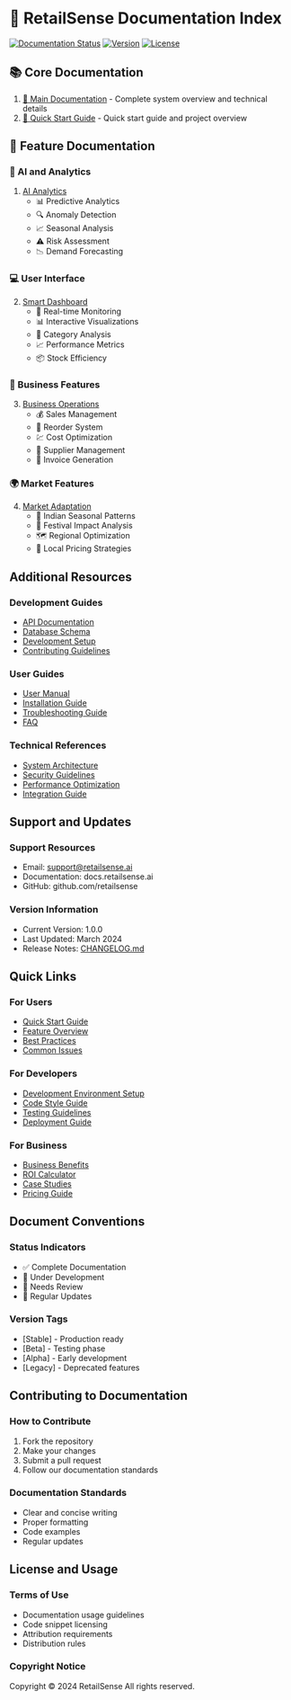 # 🏪 RetailSense Documentation Index

[![Documentation Status](https://img.shields.io/badge/docs-latest-brightgreen.svg)](https://docs.retailsense.ai)
[![Version](https://img.shields.io/badge/version-1.0.0-blue.svg)](https://github.com/retailsense)
[![License](https://img.shields.io/badge/license-MIT-green.svg)](LICENSE)

## 📚 Core Documentation
1. [📖 Main Documentation](../documentation.txt) - Complete system overview and technical details
2. [🚀 Quick Start Guide](../README.md) - Quick start guide and project overview

## 🔧 Feature Documentation

### 🤖 AI and Analytics
1. [AI Analytics](01_ai_analytics.md)
   - 📊 Predictive Analytics
   - 🔍 Anomaly Detection
   - 📈 Seasonal Analysis
   - ⚠️ Risk Assessment
   - 📉 Demand Forecasting

### 💻 User Interface
2. [Smart Dashboard](02_dashboard.md)
   - 📡 Real-time Monitoring
   - 📊 Interactive Visualizations
   - 📑 Category Analysis
   - 📈 Performance Metrics
   - 📦 Stock Efficiency

### 💼 Business Features
3. [Business Operations](03_business_operations.md)
   - 💰 Sales Management
   - 🔄 Reorder System
   - 💹 Cost Optimization
   - 🤝 Supplier Management
   - 📄 Invoice Generation

### 🌍 Market Features
4. [Market Adaptation](04_market_adaptation.md)
   - 🎯 Indian Seasonal Patterns
   - 🎊 Festival Impact Analysis
   - 🗺️ Regional Optimization
   - 💸 Local Pricing Strategies

## Additional Resources

### Development Guides
- [API Documentation](api_documentation.md)
- [Database Schema](database_schema.md)
- [Development Setup](development_setup.md)
- [Contributing Guidelines](../CONTRIBUTING.md)

### User Guides
- [User Manual](user_manual.md)
- [Installation Guide](installation_guide.md)
- [Troubleshooting Guide](troubleshooting_guide.md)
- [FAQ](faq.md)

### Technical References
- [System Architecture](system_architecture.md)
- [Security Guidelines](security_guidelines.md)
- [Performance Optimization](performance_optimization.md)
- [Integration Guide](integration_guide.md)

## Support and Updates

### Support Resources
- Email: support@retailsense.ai
- Documentation: docs.retailsense.ai
- GitHub: github.com/retailsense

### Version Information
- Current Version: 1.0.0
- Last Updated: March 2024
- Release Notes: [CHANGELOG.md](../CHANGELOG.md)

## Quick Links

### For Users
- [Quick Start Guide](quick_start.md)
- [Feature Overview](feature_overview.md)
- [Best Practices](best_practices.md)
- [Common Issues](common_issues.md)

### For Developers
- [Development Environment Setup](dev_setup.md)
- [Code Style Guide](code_style.md)
- [Testing Guidelines](testing_guidelines.md)
- [Deployment Guide](deployment_guide.md)

### For Business
- [Business Benefits](business_benefits.md)
- [ROI Calculator](roi_calculator.md)
- [Case Studies](case_studies.md)
- [Pricing Guide](pricing_guide.md)

## Document Conventions

### Status Indicators
- ✅ Complete Documentation
- 🚧 Under Development
- 📝 Needs Review
- 🔄 Regular Updates

### Version Tags
- [Stable] - Production ready
- [Beta] - Testing phase
- [Alpha] - Early development
- [Legacy] - Deprecated features

## Contributing to Documentation

### How to Contribute
1. Fork the repository
2. Make your changes
3. Submit a pull request
4. Follow our documentation standards

### Documentation Standards
- Clear and concise writing
- Proper formatting
- Code examples
- Regular updates

## License and Usage

### Terms of Use
- Documentation usage guidelines
- Code snippet licensing
- Attribution requirements
- Distribution rules

### Copyright Notice
Copyright © 2024 RetailSense
All rights reserved. 